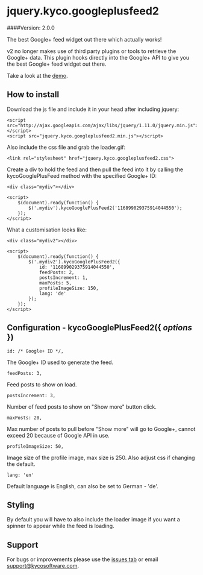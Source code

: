 jquery.kyco.googleplusfeed2
===========================
####Version: 2.0.0

The best Google+ feed widget out there which actually works!

v2 no longer makes use of third party plugins or tools to retrieve the Google+ data. This plugin hooks directly into the Google+ API to give you the best Google+ feed widget out there.

Take a look at the [demo](http://www.kycosoftware.com/projects/demo/googleplus-feed-widget-2).

How to install
--------------

Download the js file and include it in your head after including jquery:

	<script src="http://ajax.googleapis.com/ajax/libs/jquery/1.11.0/jquery.min.js"></script>
	<script src="jquery.kyco.googleplusfeed2.min.js"></script>

Also include the css file and grab the loader.gif:

	<link rel="stylesheet" href="jquery.kyco.googleplusfeed2.css">

Create a div to hold the feed and then pull the feed into it by calling the 
kycoGooglePlusFeed method with the specified Google+ ID:

	<div class="mydiv"></div>
	
	<script>
		$(document).ready(function() {
			$('.mydiv').kycoGooglePlusFeed2('116899029375914044550');
		});
	</script>

What a customisation looks like:

	<div class="mydiv2"></div>
	
	<script>
		$(document).ready(function() {
			$('.mydiv2').kycoGooglePlusFeed2({
				id: '116899029375914044550',
				feedPosts: 2,
				postsIncrement: 1,
				maxPosts: 5,
				profileImageSize: 150,
				lang: 'de'
			});
		});
	</script>


Configuration - kycoGooglePlusFeed2({ *options* })
-------------------------------------------------

	id: /* Google+ ID */,

The Google+ ID used to generate the feed.

	feedPosts: 3,

Feed posts to show on load.

	postsIncrement: 3,

Number of feed posts to show on "Show more" button click.

	maxPosts: 20,

Max number of posts to pull before "Show more" will go to Google+, cannot exceed 20 
because of Google API in use.

	profileImageSize: 50,

Image size of the profile image, max size is 250. Also adjust css if changing the default.

	lang: 'en'

Default language is English, can also be set to German - 'de'.


Styling
-------

By default you will have to also include the loader image if you want
a spinner to appear while the feed is loading.


Support
-------

For bugs or improvements please use the [issues tab](https://github.com/kyco/jquery.kyco.googleplusfeed2/issues)
or email [support@kycosoftware.com](mailto:support@kycosoftware.com).
